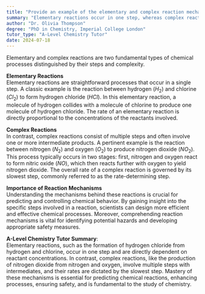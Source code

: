 ```yaml
---
title: "Provide an example of the elementary and complex reaction mechanisms"
summary: "Elementary reactions occur in one step, whereas complex reactions consist of multiple steps, highlighting the difference in their mechanisms and processes in chemical reactions."
author: "Dr. Olivia Thompson"
degree: "PhD in Chemistry, Imperial College London"
tutor_type: "A-Level Chemistry Tutor"
date: 2024-07-18
---
```


Elementary and complex reactions are two fundamental types of chemical processes distinguished by their steps and complexity.

**Elementary Reactions**  
Elementary reactions are straightforward processes that occur in a single step. A classic example is the reaction between hydrogen ($H_2$) and chlorine ($Cl_2$) to form hydrogen chloride ($HCl$). In this elementary reaction, a molecule of hydrogen collides with a molecule of chlorine to produce one molecule of hydrogen chloride. The rate of an elementary reaction is directly proportional to the concentrations of the reactants involved.

**Complex Reactions**  
In contrast, complex reactions consist of multiple steps and often involve one or more intermediate products. A pertinent example is the reaction between nitrogen ($N_2$) and oxygen ($O_2$) to produce nitrogen dioxide ($NO_2$). This process typically occurs in two stages: first, nitrogen and oxygen react to form nitric oxide ($NO$), which then reacts further with oxygen to yield nitrogen dioxide. The overall rate of a complex reaction is governed by its slowest step, commonly referred to as the rate-determining step.

**Importance of Reaction Mechanisms**  
Understanding the mechanisms behind these reactions is crucial for predicting and controlling chemical behavior. By gaining insight into the specific steps involved in a reaction, scientists can design more efficient and effective chemical processes. Moreover, comprehending reaction mechanisms is vital for identifying potential hazards and developing appropriate safety measures.

**A-Level Chemistry Tutor Summary**:  
Elementary reactions, such as the formation of hydrogen chloride from hydrogen and chlorine, occur in one step and are directly dependent on reactant concentrations. In contrast, complex reactions, like the production of nitrogen dioxide from nitrogen and oxygen, involve multiple steps with intermediates, and their rates are dictated by the slowest step. Mastery of these mechanisms is essential for predicting chemical reactions, enhancing processes, ensuring safety, and is fundamental to the study of chemistry.
    